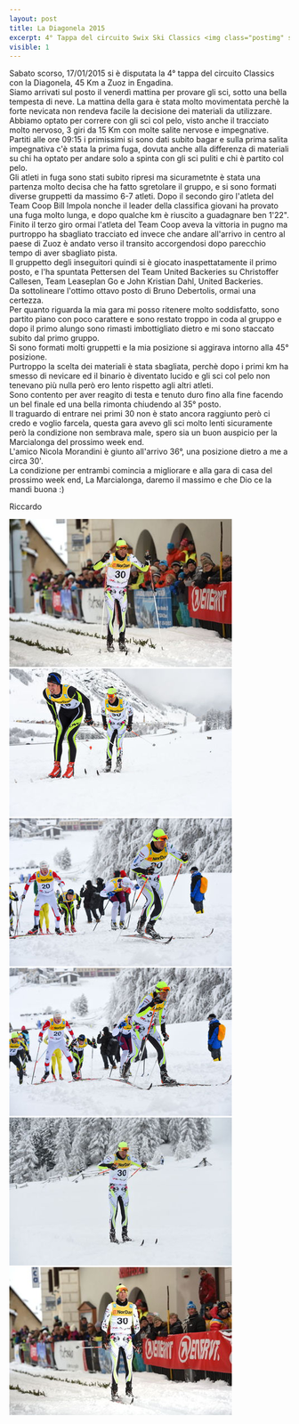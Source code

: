 ```yaml
---
layout: post
title: La Diagonela 2015 
excerpt: 4° Tappa del circuito Swix Ski Classics <img class="postimg" src="/images/diagonela1.jpg">
visible: 1
---
```

Sabato scorso, 17/01/2015 si è disputata la 4° tappa del circuito Classics con la Diagonela, 45 Km a Zuoz in Engadina.<br>
Siamo arrivati sul posto il venerdì mattina per provare gli sci, sotto una bella tempesta di neve.
La mattina della gara è stata molto movimentata perchè la forte nevicata non rendeva facile la decisione dei materiali da utilizzare.<br>
Abbiamo optato per correre con gli sci col pelo, visto anche il tracciato molto nervoso, 3 giri da 15 Km con molte salite nervose e impegnative.<br>
Partiti alle ore 09:15 i primissimi si sono dati subito bagar e sulla prima salita impegnativa c'è stata la prima fuga, dovuta anche alla differenza di materiali su chi ha optato per andare solo a spinta con gli sci puliti e chi è partito col pelo.<br>
Gli atleti in fuga sono stati subito ripresi ma sicurametnte è stata una partenza molto decisa che ha fatto sgretolare il gruppo, e si sono formati diverse gruppetti da massimo 6-7 atleti.
Dopo il secondo giro l'atleta del Team Coop Bill Impola nonche il leader della classifica giovani ha provato una fuga molto lunga, e dopo qualche km è riuscito a guadagnare ben 1'22".<br>
Finito il terzo giro ormai l'atleta del Team Coop aveva la vittoria in pugno ma purtroppo ha sbagliato tracciato ed invece che andare all'arrivo in centro al paese di Zuoz è andato verso il transito accorgendosi dopo parecchio tempo di aver sbagliato pista.<br>
Il gruppetto degli inseguitori quindi si è giocato inaspettatamente il primo posto, e l'ha spuntata Pettersen del Team United Backeries su Christoffer Callesen, Team Leaseplan Go e John Kristian Dahl, United Backeries.<br>
Da sottolineare l'ottimo ottavo posto di Bruno Debertolis, ormai una certezza.<br>
Per quanto riguarda la mia gara mi posso ritenere molto soddisfatto, sono partito piano con poco carattere e sono restato troppo in coda al gruppo e dopo il primo alungo sono rimasti imbottigliato dietro e mi sono staccato subito dal primo gruppo.<br>
Si sono formati molti gruppetti e la mia posizione si aggirava intorno alla 45° posizione.<br>
Purtroppo la scelta dei materiali è stata sbagliata, perchè dopo i primi km ha smesso di nevicare ed il binario è diventato lucido e gli sci col pelo non tenevano più nulla però ero lento rispetto agli altri atleti.<br>
Sono contento per aver reagito di testa e tenuto duro fino alla fine facendo un bel finale ed una bella rimonta chiudendo al 35° posto.<br>
Il traguardo di entrare nei primi 30 non è stato ancora raggiunto però ci credo e voglio farcela, questa gara avevo gli sci molto lenti sicuramente però la condizione non sembrava male, spero sia un buon auspicio per la Marcialonga del prossimo week end.<br>
L'amico Nicola Morandini è giunto all'arrivo 36°, una posizione dietro a me a circa 30'.<br>
La condizione per entrambi comincia a migliorare e alla gara di casa del prossimo week end, La Marcialonga, daremo il massimo e che Dio ce la mandi buona :)

Riccardo 

<a href="/images/diagonela1.jpg"><img class="postimg" src="/images/diagonela1.jpg"></a>
<a href="/images/diagonela2.jpg"><img class="postimg" src="/images/diagonela2.jpg"></a>
<a href="/images/diagonela3.jpg"><img class="postimg" src="/images/diagonela3.jpg"></a>
<a href="/images/diagonela4.jpg"><img class="postimg" src="/images/diagonela4.jpg"></a>
<a href="/images/diagonela5.jpg"><img class="postimg" src="/images/diagonela5.jpg"></a>
<a href="/images/diagonela6.jpg"><img class="postimg" src="/images/diagonela6.jpg"></a>

